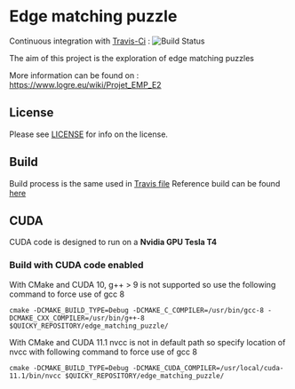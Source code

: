 # Edge matching puzzle

Continuous integration with [Travis-Ci](https://travis-ci.com/quicky2000/edge_matching_puzzle) : ![Build Status](https://travis-ci.com/quicky2000/edge_matching_puzzle.svg?branch=master)

The aim of this project is the exploration of edge matching puzzles


More information can be found on : https://www.logre.eu/wiki/Projet_EMP_E2


License
-------
Please see [LICENSE](LICENSE) for info on the license.

Build
-----

Build process is the same used in [Travis file](.travis.yml)
Reference build can be found [here](https://travis-ci.com/quicky2000/edge_matching_puzzle)


CUDA
-----
CUDA code is designed to run on a **Nvidia GPU Tesla T4**

### Build with CUDA code enabled

With CMake and CUDA 10, g++ > 9 is not supported so use the following command to force use of gcc 8

```
cmake -DCMAKE_BUILD_TYPE=Debug -DCMAKE_C_COMPILER=/usr/bin/gcc-8 -DCMAKE_CXX_COMPILER=/usr/bin/g++-8 $QUICKY_REPOSITORY/edge_matching_puzzle/
```

With CMake and CUDA 11.1 nvcc is not in default path so specify location of nvcc with following command to force use of gcc 8

```
cmake -DCMAKE_BUILD_TYPE=Debug -DCMAKE_CUDA_COMPILER=/usr/local/cuda-11.1/bin/nvcc $QUICKY_REPOSITORY/edge_matching_puzzle/
```
